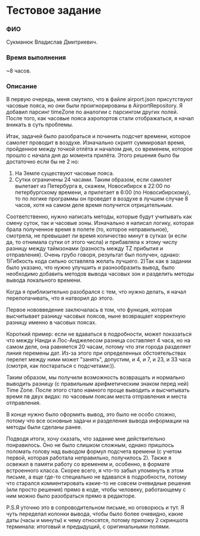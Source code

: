 # Тестовое задание

### ФИО
Сукманюк Владислав Дмитриевич.
### Время выполнения 
~8 часов.
### Описание 
В первую очередь, меня смутило, что в файле airport.json присутствуют часовые пояса, но они были проигнорированы в AirportRepository. Я добавил парсинг timeZone по аналогии с парсингом других полей. После того, как часовые пояса аэропортов стали отображаться, я начал вникать в суть проблемы.

Итак, задачей было разобраться и починить подсчет времени, которое самолет проводит в воздухе. Изначально скрипт суммировал время, пройденное между точкой отлёта и началом дня, со временем, которое прошло с начала дня до момента прилёта. Этого решения было бы достаточно если бы не 2 но:
1) На Земле существуют часовые пояса.
2) Сутки ограничены 24 часами.
Таким образом, если самолет вылетает из Петербурга в, скажем, Новосибирск в 22:00 по петербургскому времени, а прилетает в 6:00 (по Новосибирскому), то по логике программы он проведет в воздухе в лучшем случае 8 часов, хотя на самом деле время получится отрицательным.

Соответственно, нужно написать методы, которые будут учитывать как смену суток, так и часовые зоны. Изначально я написал логику, которая брала полученное время в полете (то, которое неправильное), смотрела, не превышает ли время количество минут в сутках (и если да, то отнимала сутки от этого числа) и прибавляла к этому числу разницу между таймзонами (разность между TZ прибытия и отправления). Очень грубо говоря, результат был получен, однако:
1)Гибкость кода сильно оставляла желать лучшего.
2)Так как в задании было указано, что нужно улучшить и разнообразить вывод, было необходимо добавить методов вывода часовых зон и разделить методы вывода локального времени.

Когда я приблизительно разобрался с тем, что нужно делать, я начал перелопачивать, что я натворил до этого. 

Первое нововведение заключалась в том, что функция, которая высчитывает разницу часовых поясов, ныне возвращает корректную разницу именно в часовых поясах. 

Короткий пример: если не вдаваться в подробности, может показаться что между Нанди и Лос-Анджелесом разница составляет 4 часа, но на самом деле, она равняется 20 часам, потому что эти города разделяет линия перемены дат. Из-за этого при определенных обстоятельствах перелет между ними может "занять", допустим, и 4, и 7, и 23, и 33 часа (смотря, как постараться с подсчетами:)).

Таким образом, мы получили возможность возвращать и нормально выводить разницу (с правильным арифметическим знаком перед ней) Time Zone. После этого стало намного проще выводить и высчитывать время пв двух видах: по часовым поясам места отправления и места отправления.

В конце нужно было оформить вывод, это было не особо сложно, потому что все основные задачи и разделения вывода информации на методы были сделаны ранее.

Подводя итоги, хочу сказать, что задание мне действительно понравилось. Оно не было слишком сложным, однако пришлось поломать голову над выводом формул подсчета времени (с учетом первой, которая работала неправильно, получилось 2). Также я освежил в памяти работу со временем и, особенно, в формате встроенного класса. Скорее всего, я что-то забыл упомянуть в этом письме, а еще где-то специально не вдавался в подробности, потому что старался комментировать какие-то не совсем очевидные решения (или просто решения) прямо в коде, чтобы человеку, работающему с ним можно было разобраться прямо в редакторе.

P.S.Я уточню это в сопроводительном письме, но оговорюсь и тут. Я чуть переделал колонки вывода, чтобы было более очевидно, какие даты (часы и минуты) к чему относятся, потому приложу 2 скриншота терминала: итоговый и предыдущий, с оригинальными полями.